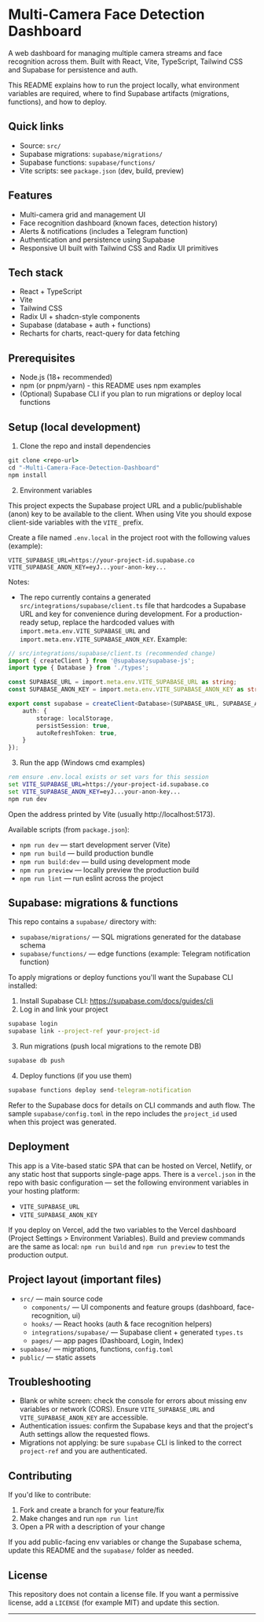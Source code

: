 
# Multi-Camera Face Detection Dashboard

A web dashboard for managing multiple camera streams and face recognition across them. Built with React, Vite, TypeScript, Tailwind CSS and Supabase for persistence and auth.

This README explains how to run the project locally, what environment variables are required, where to find Supabase artifacts (migrations, functions), and how to deploy.

## Quick links

- Source: `src/`
- Supabase migrations: `supabase/migrations/`
- Supabase functions: `supabase/functions/`
- Vite scripts: see `package.json` (dev, build, preview)

## Features

- Multi-camera grid and management UI
- Face recognition dashboard (known faces, detection history)
- Alerts & notifications (includes a Telegram function)
- Authentication and persistence using Supabase
- Responsive UI built with Tailwind CSS and Radix UI primitives

## Tech stack

- React + TypeScript
- Vite
- Tailwind CSS
- Radix UI + shadcn-style components
- Supabase (database + auth + functions)
- Recharts for charts, react-query for data fetching

## Prerequisites

- Node.js (18+ recommended)
- npm (or pnpm/yarn) - this README uses npm examples
- (Optional) Supabase CLI if you plan to run migrations or deploy local functions

## Setup (local development)

1. Clone the repo and install dependencies

```cmd
git clone <repo-url>
cd "-Multi-Camera-Face-Detection-Dashboard"
npm install
```

2. Environment variables

This project expects the Supabase project URL and a public/publishable (anon) key to be available to the client. When using Vite you should expose client-side variables with the `VITE_` prefix.

Create a file named `.env.local` in the project root with the following values (example):

```
VITE_SUPABASE_URL=https://your-project-id.supabase.co
VITE_SUPABASE_ANON_KEY=eyJ...your-anon-key...
```

Notes:
- The repo currently contains a generated `src/integrations/supabase/client.ts` file that hardcodes a Supabase URL and key for convenience during development. For a production-ready setup, replace the hardcoded values with `import.meta.env.VITE_SUPABASE_URL` and `import.meta.env.VITE_SUPABASE_ANON_KEY`. Example:

```ts
// src/integrations/supabase/client.ts (recommended change)
import { createClient } from '@supabase/supabase-js';
import type { Database } from './types';

const SUPABASE_URL = import.meta.env.VITE_SUPABASE_URL as string;
const SUPABASE_ANON_KEY = import.meta.env.VITE_SUPABASE_ANON_KEY as string;

export const supabase = createClient<Database>(SUPABASE_URL, SUPABASE_ANON_KEY, {
	auth: {
		storage: localStorage,
		persistSession: true,
		autoRefreshToken: true,
	}
});
```

3. Run the app (Windows cmd examples)

```cmd
rem ensure .env.local exists or set vars for this session
set VITE_SUPABASE_URL=https://your-project-id.supabase.co
set VITE_SUPABASE_ANON_KEY=eyJ...your-anon-key...
npm run dev
```

Open the address printed by Vite (usually http://localhost:5173).

Available scripts (from `package.json`):

- `npm run dev` — start development server (Vite)
- `npm run build` — build production bundle
- `npm run build:dev` — build using development mode
- `npm run preview` — locally preview the production build
- `npm run lint` — run eslint across the project

## Supabase: migrations & functions

This repo contains a `supabase/` directory with:

- `supabase/migrations/` — SQL migrations generated for the database schema
- `supabase/functions/` — edge functions (example: Telegram notification function)

To apply migrations or deploy functions you'll want the Supabase CLI installed:

1. Install Supabase CLI: https://supabase.com/docs/guides/cli
2. Log in and link your project

```cmd
supabase login
supabase link --project-ref your-project-id
```

3. Run migrations (push local migrations to the remote DB)

```cmd
supabase db push
```

4. Deploy functions (if you use them)

```cmd
supabase functions deploy send-telegram-notification
```

Refer to the Supabase docs for details on CLI commands and auth flow. The sample `supabase/config.toml` in the repo includes the `project_id` used when this project was generated.

## Deployment

This app is a Vite-based static SPA that can be hosted on Vercel, Netlify, or any static host that supports single-page apps. There is a `vercel.json` in the repo with basic configuration — set the following environment variables in your hosting platform:

- `VITE_SUPABASE_URL`
- `VITE_SUPABASE_ANON_KEY`

If you deploy on Vercel, add the two variables to the Vercel dashboard (Project Settings > Environment Variables). Build and preview commands are the same as local: `npm run build` and `npm run preview` to test the production output.

## Project layout (important files)

- `src/` — main source code
	- `components/` — UI components and feature groups (dashboard, face-recognition, ui)
	- `hooks/` — React hooks (auth & face recognition helpers)
	- `integrations/supabase/` — Supabase client + generated `types.ts`
	- `pages/` — app pages (Dashboard, Login, Index)
- `supabase/` — migrations, functions, `config.toml`
- `public/` — static assets

## Troubleshooting

- Blank or white screen: check the console for errors about missing env variables or network (CORS). Ensure `VITE_SUPABASE_URL` and `VITE_SUPABASE_ANON_KEY` are accessible.
- Authentication issues: confirm the Supabase keys and that the project's Auth settings allow the requested flows.
- Migrations not applying: be sure `supabase` CLI is linked to the correct `project-ref` and you are authenticated.

## Contributing

If you'd like to contribute:

1. Fork and create a branch for your feature/fix
2. Make changes and run `npm run lint`
3. Open a PR with a description of your change

If you add public-facing env variables or change the Supabase schema, update this README and the `supabase/` folder as needed.

## License

This repository does not contain a license file. If you want a permissive license, add a `LICENSE` (for example MIT) and update this section.

---


